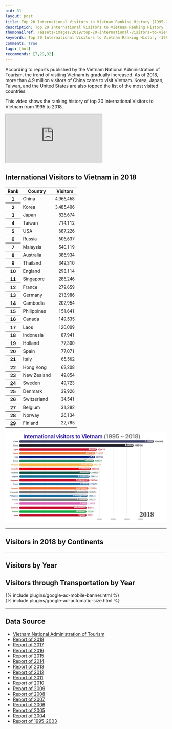 ```yaml
---
pid: 31
layout: post
title: Top 20 International Visitors to Vietnam Ranking History (1995-2018)
description: Top 20 International Visitors to Vietnam Ranking History (1995-2018). China, Korea, Japan, Taiwan, and the United States are also topped the list of the most visited countries.
thumbnailref: /assets/images/2019/top-20-international-visitors-to-vietnam-ranking-history-from-1995-to-2018.png
keywords: Top 20 International Visitors to Vietnam Ranking History (1995-2018)
comments: true
tags: [hot]
recommends: [7,29,32]
---
```


According to reports published by the Vietnam National Administration of Tourism, the trend of visiting Vietnam is gradually increased. As of 2018, more than 4.9 million visitors of China came to visit Vietnam. Korea, Japan, Taiwan, and the United States are also topped the list of the most visited countries.

This video shows the ranking history of top 20 International Visitors to Vietnam from 1995 to 2018.

<div class="embed-responsive embed-responsive-16by9">
  <iframe class="embed-responsive-item" src="https://www.youtube.com/embed/tNWlx-lMMr8" allowfullscreen></iframe>
</div>

<i class="mt-5"></i>

## International Visitors to Vietnam in 2018

<link href="https://fonts.googleapis.com/css?family=Roboto" rel="stylesheet">
<style>
.visitors-ranking tbody tr td:last-child {text-align: right;font-family: 'Roboto', sans-serif;}
</style>
<table class="visitors-ranking table table-striped table-sm">
  <thead>
    <tr>
      <th>Rank</th>
      <th>Country</th>
      <th>Visitors</th>
    </tr>
  </thead>
  <tbody>
    <tr><th>1</th><td>China</td><td>4,966,468</td></tr>
    <tr><th>2</th><td>Korea</td><td>3,485,406</td></tr>
    <tr><th>3</th><td>Japan</td><td>826,674</td></tr>
    <tr><th>4</th><td>Taiwan</td><td>714,112</td></tr>
    <tr><th>5</th><td>USA</td><td>687,226</td></tr>
    <tr><th>6</th><td>Russia</td><td>606,637</td></tr>
    <tr><th>7</th><td>Malaysia</td><td>540,119</td></tr>
    <tr><th>8</th><td>Australia</td><td>386,934</td></tr>
    <tr><th>9</th><td>Thailand</td><td>349,310</td></tr>
    <tr><th>10</th><td>England</td><td>298,114</td></tr>
    <tr><th>11</th><td>Singapore</td><td>286,246</td></tr>
    <tr><th>12</th><td>France</td><td>279,659</td></tr>
    <tr><th>13</th><td>Germany</td><td>213,986</td></tr>
    <tr><th>14</th><td>Cambodia</td><td>202,954</td></tr>
    <tr><th>15</th><td>Philippines</td><td>151,641</td></tr>
    <tr><th>16</th><td>Canada</td><td>149,535</td></tr>
    <tr><th>17</th><td>Laos</td><td>120,009</td></tr>
    <tr><th>18</th><td>Indonesia</td><td>87,941</td></tr>
    <tr><th>19</th><td>Holland</td><td>77,300</td></tr>
    <tr><th>20</th><td>Spain</td><td>77,071</td></tr>
    <tr><th>21</th><td>Italy</td><td>65,562</td></tr>
    <tr><th>22</th><td>Hong Kong</td><td>62,208</td></tr>
    <tr><th>23</th><td>New Zealand</td><td>49,854</td></tr>
    <tr><th>24</th><td>Sweden </td><td>49,723</td></tr>
    <tr><th>25</th><td>Denmark</td><td>39,926</td></tr>
    <tr><th>26</th><td>Switzerland</td><td>34,541</td></tr>
    <tr><th>27</th><td>Belgium</td><td>31,382</td></tr>
    <tr><th>28</th><td>Norway </td><td>26,134</td></tr>
    <tr><th>29</th><td>Finland</td><td>22,785</td></tr>
  </tbody>
</table>

![Top 20 International Visitors to Vietnam Ranking History (1995-2018)](/assets/images/2019/top-20-international-visitors-to-vietnam-ranking-history-from-1995-to-2018.png)

---

<script src="/assets/js/Chart.min.js"></script>

<script>
window.chartColors = {
  red: 'rgb(255, 99, 132)',
  orange: 'rgb(255, 159, 64)',
  yellow: 'rgb(255, 205, 86)',
  green: 'rgb(75, 192, 192)',
  blue: 'rgb(54, 162, 235)',
  purple: 'rgb(153, 102, 255)',
  grey: 'rgb(201, 203, 207)'
};
</script>

## Visitors in 2018 by Continents

<canvas id="Visitors2018ByContinents" class="embed-responsive embed-responsive-16by9"></canvas>
<script>
  var ctx = document.getElementById("Visitors2018ByContinents").getContext('2d');
  var myDoughnutChart = new Chart(ctx, {
      type: 'doughnut',
      data: {
        datasets: [{
          data: [
            12075466,
            903830,
            2037915,
            437819,
            42761,
          ],
          backgroundColor: [
            window.chartColors.red,
            window.chartColors.orange,
            window.chartColors.yellow,
            window.chartColors.green,
            window.chartColors.blue,
          ],
          label: 'Dataset 1'
        }],
        labels: [
          'Asia',
          'America',
          'Europe',
          'Oceania',
          'Africa'
        ]
      },
      options: {
        responsive: true,
        legend: {
          position: 'top',
        },
        animation: {
          animateScale: true,
          animateRotate: true
        }
      }
  });
</script>

---

## Visitors by Year

<canvas id="VisitorsByYear" class="embed-responsive embed-responsive-16by9"></canvas>
<script>
var ctx = document.getElementById("VisitorsByYear").getContext('2d');
var myChart = new Chart(ctx, {
    type: 'line',
    data: {
        labels: ["1995","1996","1997","1998","1999","2000","2001","2002","2003","2004","2005","2006","2007","2008","2009","2010","2011","2012","2013","2014","2015","2016","2017","2018"],
        datasets: [{
            label: 'Visitors',
            data: [1351300,1607200,1715600,1520100,1781800,2140100,2330800,2628200,2429600,2927876,3467757,3583486,4171564,4253740,3772359,5049855,6014032,6847678,7572352,7874312,7943651,10012735,12922151,15497791],
            backgroundColor: 'rgba(54, 162, 235, 0.2)',
            borderColor: 'rgba(54, 162, 235, 1)',
            borderWidth: 1
        }]
    }
});
</script>

## Visitors through Transportation by Year

<canvas id="VisitorsThroughTransportationByYear" class="embed-responsive embed-responsive-16by9"></canvas>
<script>
let mode = 'index';
let intersect = true
var ctx = document.getElementById("VisitorsThroughTransportationByYear").getContext('2d');
var myChart = new Chart(ctx, {
    type: 'line',
    data: {
        labels: ["1995","1996","1997","1998","1999","2000","2001","2002","2003","2004","2005","2006","2007","2008","2009","2010","2011","2012","2013","2014","2015","2016","2017","2018"],
        datasets: [{
          label: 'by air',
          data: [1206800,939600,1033700,873700,1022100,1113100,1294500,1540300,1394800,1821595,,2702430,3261941,3283237,3025625,4061712,5031586,5575904,5979953,6220175,6271250,8260623,10910297,12484987],
          backgroundColor: 'rgba(255, 206, 86, 0.2)',
          borderColor: 'rgba(255, 206, 86, 1)',
          borderWidth: 1
        },{
          label: 'by sea',
          data: [21700,161900,131500,157200,187900,256100,284700,309100,241500,263362,,224081,224389,157198,65934,50500,46321,285546,193261,47583,169839,284855,258836,215306],
          backgroundColor: 'rgba(255, 99, 132, 0.2)',
          borderColor: 'rgba(255,99,132,1)',
          borderWidth: 1
        },{
          label: 'by road',
          data: [122800,505700,550400,489300,571800,770900,751600,778800,793300,842919,,656975,685234,813305,680800,937643,936125,986228,1399138,1606554,1502562,1467257,1753018,2797498],
          backgroundColor: 'rgba(75, 192, 192, 0.2)',
          borderColor: 'rgba(75, 192, 192, 1)',
          borderWidth: 1
        }]
    },
    options: {
      responsive: true,
      tooltips: {
        mode: mode,
        intersect: intersect,
      },
      hover: {
        mode: mode,
        intersect: intersect
      },
    }
});
</script>

<div class="col-12 my-3 mobile-banner">{% include plugins/google-ad-mobile-banner.html %}</div>
<div class="col-12 my-3 desktop-banner">{% include plugins/google-ad-automatic-size.html %}</div>

---

## Data Source
* <a href="http://vietnamtourism.gov.vn" target="_blank" rel="nofollow">Vietnam National Administration of Tourism</a>
* <a href="http://vietnamtourism.gov.vn/english/index.php/items/13551" target="_blank" rel="nofollow">Report of 2018</a>
* <a href="http://vietnamtourism.gov.vn/english/index.php/items/12453" target="_blank" rel="nofollow">Report of 2017</a>
* <a href="http://vietnamtourism.gov.vn/english/index.php/items/11311" target="_blank" rel="nofollow">Report of 2016</a>
* <a href="http://vietnamtourism.gov.vn/english/index.php/items/9968" target="_blank" rel="nofollow">Report of 2015</a>
* <a href="http://vietnamtourism.gov.vn/english/index.php/items/8149" target="_blank" rel="nofollow">Report of 2014</a>
* <a href="http://vietnamtourism.gov.vn/english/index.php/items/6709" target="_blank" rel="nofollow">Report of 2013</a>
* <a href="http://vietnamtourism.gov.vn/english/index.php/items/5425" target="_blank" rel="nofollow">Report of 2012</a>
* <a href="http://vietnamtourism.gov.vn/english/index.php/items/4286" target="_blank" rel="nofollow">Report of 2011</a>
* <a href="http://vietnamtourism.gov.vn/english/index.php/items/3248" target="_blank" rel="nofollow">Report of 2010</a>
* <a href="http://vietnamtourism.gov.vn/english/index.php/items/2096" target="_blank" rel="nofollow">Report of 2009</a>
* <a href="http://vietnamtourism.gov.vn/english/index.php/items/1257" target="_blank" rel="nofollow">Report of 2008</a>
* <a href="http://vietnamtourism.gov.vn/english/index.php/items/1264" target="_blank" rel="nofollow">Report of 2007</a>
* <a href="http://vietnamtourism.gov.vn/english/index.php/items/6718" target="_blank" rel="nofollow">Report of 2006</a>
* <a href="http://vietnamtourism.gov.vn/english/index.php/items/348" target="_blank" rel="nofollow">Report of 2005</a>
* <a href="http://vietnamtourism.gov.vn/english/index.php/items/360" target="_blank" rel="nofollow">Report of 2004</a>
* <a href="http://vietnamtourism.gov.vn/english/index.php/items/489" target="_blank" rel="nofollow">Report of 1995-2003</a>